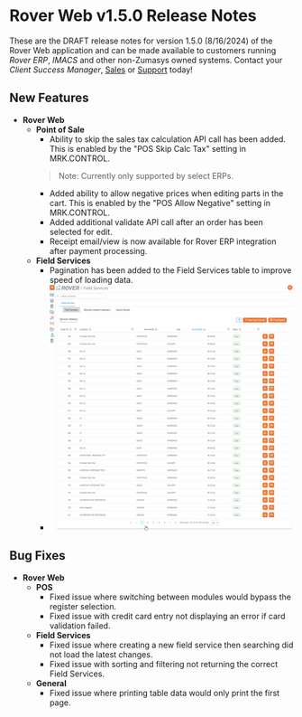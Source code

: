# Rover Web v1.5.0 Release Notes

<badge text= "Version 1.5.0" vertical="middle" />

<PageHeader />

These are the DRAFT release notes for version 1.5.0 (8/16/2024) of the Rover Web application and can be made available to customers running _Rover ERP_, _IMACS_ and other non-Zumasys owned systems. Contact your _Client Success Manager_, [Sales](mailto:sales@zumasys.com?subject=Rover%20Web%20v1.5.0) or [Support](mailto:help@zumasys.com?subject=Rover%20Web%20v1.5.0) today!

## New Features
- **Rover Web**
  - **Point of Sale**
    - Ability to skip the sales tax calculation API call has been added. This is enabled by the "POS Skip Calc Tax" setting in MRK.CONTROL.
    > Note: Currently only supported by select ERPs.
    - Added ability to allow negative prices when editing parts in the cart. This is enabled by the "POS Allow Negative" setting in MRK.CONTROL.
    - Added additional validate API call after an order has been selected for edit.
    - Receipt email/view is now available for Rover ERP integration after payment processing.
  - **Field Services**
    - Pagination has been added to the Field Services table to improve speed of loading data.
    - ![Field Service Pagination](./field-service-pagination.gif)
## Bug Fixes

- **Rover Web**
  - **POS**
    - Fixed issue where switching between modules would bypass the register selection.
    - Fixed issue with credit card entry not displaying an error if card validation failed.
  - **Field Services**
    - Fixed issue where creating a new field service then searching did not load the latest changes.
    - Fixed issue with sorting and filtering not returning the correct Field Services.
  - **General**
    - Fixed issue where printing table data would only print the first page.
<PageFooter />